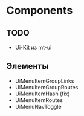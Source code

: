 # Components

## TODO

- Ui-Kit из mt-ui

## Элементы

- UiMenuItemGroupLinks
- UiMenuItemGroupRoutes
- UiMenuItemHash (fix)
- UiMenuItemRoutes
- UiMenuNavToggle
